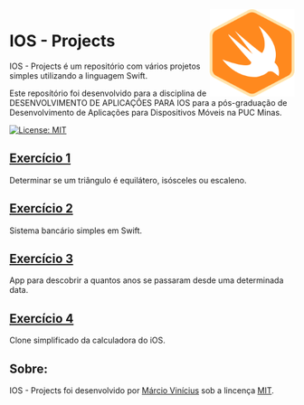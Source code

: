<img align="right" src="https://github.com/marciovcampos/IOS-Projects/blob/master/swift.png"/>

IOS - Projects
=====================

IOS - Projects é um repositório com vários projetos simples utilizando a linguagem Swift. 

Este reposítório foi desenvolvido para a disciplina de DESENVOLVIMENTO DE APLICAÇÕES PARA IOS para a pós-graduação de Desenvolvimento de Aplicações para Dispositivos Móveis na PUC Minas.

[![License: MIT](https://img.shields.io/badge/License-MIT-green.svg)](https://github.com/marciovcampos/IOS-Projects/blob/master/LICENSE)


## [Exercício 1](https://github.com/marciovcampos/IOS-Projects/tree/master/Exercicio-1)

Determinar se um triângulo é equilátero, isósceles ou escaleno.

## [Exercício 2](https://github.com/marciovcampos/IOS-Projects/tree/master/Exercicio-2)

Sistema bancário simples em Swift.

## [Exercício 3](https://github.com/marciovcampos/IOS-Projects/tree/master/Exercicio-3)

App para descobrir a quantos anos se passaram desde uma determinada data.

## [Exercício 4](https://github.com/marciovcampos/IOS-Projects/tree/master/Exercicio-4)

Clone simplificado da calculadora do iOS.

## Sobre: 
IOS - Projects foi desenvolvido por [Márcio Vinícius](https://github.com/marciovcampos) sob a lincença [MIT](LICENSE).